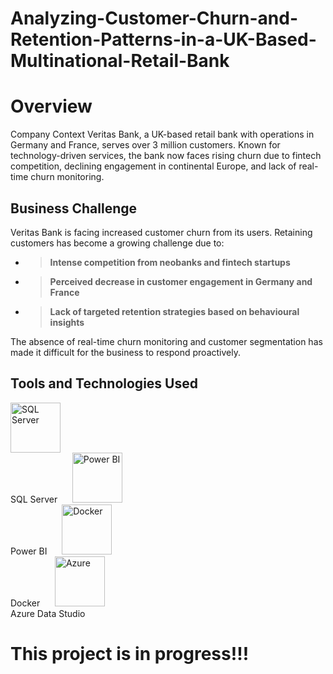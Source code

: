 # Analyzing-Customer-Churn-and-Retention-Patterns-in-a-UK-Based-Multinational-Retail-Bank

# Overview 

Company Context Veritas Bank, a UK-based retail bank with operations in Germany and France, serves over 3 million customers. Known for technology-driven services, the bank now faces rising churn due to fintech competition, declining engagement in continental Europe, and lack of real-time churn monitoring.

## Business Challenge 

Veritas Bank is facing increased customer churn from its users. Retaining customers has become a growing challenge due to:

- > **Intense competition from neobanks and fintech startups**
 - > **Perceived decrease in customer engagement in Germany and France**
  - >  **Lack of targeted retention strategies based on behavioural insights**

The absence of real-time churn monitoring and customer segmentation has made it difficult for the business to respond
proactively.

## Tools and Technologies Used 

<p align="Left">
  <img src="https://upload.wikimedia.org/wikipedia/commons/8/87/Sql_data_base_with_logo.png" alt="SQL Server" width="80"/><br>SQL Server
  &nbsp;&nbsp;&nbsp;&nbsp;
  <img src="https://upload.wikimedia.org/wikipedia/commons/c/cf/New_Power_BI_Logo.svg" alt="Power BI" width="80"/><br>Power BI
  &nbsp;&nbsp;&nbsp;&nbsp;
  <img src="https://upload.wikimedia.org/wikipedia/commons/4/4e/Docker_%28container_engine%29_logo.svg" alt="Docker" width="80"/><br>Docker
  &nbsp;&nbsp;&nbsp;&nbsp;
  <img src="https://upload.wikimedia.org/wikipedia/commons/f/fa/Microsoft_Azure.svg" alt="Azure" width="80"/><br>Azure Data Studio
</p>





# This project is in progress!!! 
